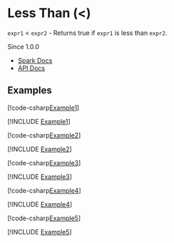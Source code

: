 ﻿# Less Than (<)

`expr1` < `expr2` - Returns true if `expr1` is less than `expr2`.

Since 1.0.0

* [Spark Docs](https://spark.apache.org/docs/latest/api/sql/index.html#_5)
* [API Docs](xref:TypedSpark.NET.Columns.TypedOrdColumn`3.op_LessThan*)

## Examples

[!code-csharp[Example1](../../../TypedSpark.NET.Tests/Examples/LessThan.cs#Example1)]

[!INCLUDE [Example1](../../../TypedSpark.NET.Tests/Examples/__examples__/LessThan.Case1.md)]

[!code-csharp[Example2](../../../TypedSpark.NET.Tests/Examples/LessThan.cs#Example2)]

[!INCLUDE [Example2](../../../TypedSpark.NET.Tests/Examples/__examples__/LessThan.Case2.md)]

[!code-csharp[Example3](../../../TypedSpark.NET.Tests/Examples/LessThan.cs#Example3)]

[!INCLUDE [Example3](../../../TypedSpark.NET.Tests/Examples/__examples__/LessThan.Case3.md)]

[!code-csharp[Example4](../../../TypedSpark.NET.Tests/Examples/LessThan.cs#Example4)]

[!INCLUDE [Example4](../../../TypedSpark.NET.Tests/Examples/__examples__/LessThan.Case4.md)]

[!code-csharp[Example5](../../../TypedSpark.NET.Tests/Examples/LessThan.cs#Example5)]

[!INCLUDE [Example5](../../../TypedSpark.NET.Tests/Examples/__examples__/LessThan.Case5.md)]
